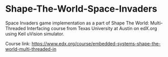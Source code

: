 # Shape-The-World-Space-Invaders
Space Invaders game implementation as a part of Shape The World: Multi-Threaded Interfacing course from Texas University at Austin on edX.org using Keil uVision simulator.

Course link: https://www.edx.org/course/embedded-systems-shape-the-world-multi-threaded-in
